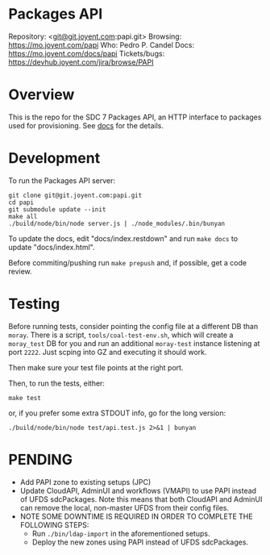 # Packages API

Repository: <git@git.joyent.com:papi.git>
Browsing: <https://mo.joyent.com/papi>
Who: Pedro P. Candel
Docs: <https://mo.joyent.com/docs/papi>
Tickets/bugs: <https://devhub.joyent.com/jira/browse/PAPI>


# Overview

This is the repo for the SDC 7 Packages API, an HTTP interface to
packages used for provisioning. See [docs](https://mo.joyent.com/docs/papi) for
the details.


# Development

To run the Packages API server:

    git clone git@git.joyent.com:papi.git
    cd papi
    git submodule update --init
    make all
    ./build/node/bin/node server.js | ./node_modules/.bin/bunyan

To update the docs, edit "docs/index.restdown" and run `make docs` to update
"docs/index.html".

Before commiting/pushing run `make prepush` and, if possible, get a code
review.

# Testing

Before running tests, consider pointing the config file at a different DB than
`moray`. There is a script, `tools/coal-test-env.sh`, which will create a
`moray_test` DB for you and run an additional `moray-test` instance listening
at port `2222`. Just scping into GZ and executing it should work.

Then make sure your test file points at the right port.

Then, to run the tests, either:

    make test

or, if you prefer some extra STDOUT info, go for the long version:

    ./build/node/bin/node test/api.test.js 2>&1 | bunyan


# PENDING

- Add PAPI zone to existing setups (JPC)
- Update CloudAPI, AdminUI and workflows (VMAPI) to use PAPI instead of UFDS
  sdcPackages. Note this means that both CloudAPI and AdminUI can remove the
  local, non-master UFDS from their config files.
- NOTE SOME DOWNTIME IS REQUIRED IN ORDER TO COMPLETE THE FOLLOWING STEPS:
  - Run `./bin/ldap-import` in the aforementioned setups.
  - Deploy the new zones using PAPI instead of UFDS sdcPackages.
